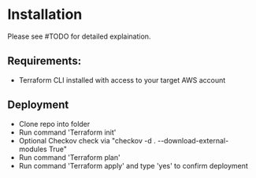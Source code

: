 # Installation  

Please see #TODO for detailed explaination.

## Requirements:
- Terraform CLI installed with access to your target AWS account


## Deployment
- Clone repo into folder
- Run command 'Terraform init'
- Optional Checkov check via  "checkov -d . --download-external-modules True"
- Run command 'Terraform plan' 
- Run command 'Terraform apply' and type 'yes' to confirm deployment

